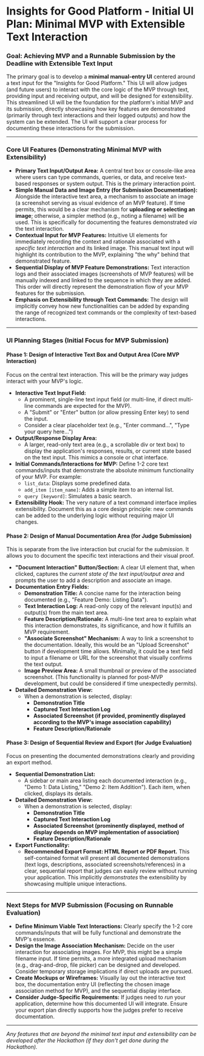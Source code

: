 # Insights for Good Platform - Initial UI Plan: Minimal MVP with Extensible Text Interaction

### Goal: Achieving MVP and a Runnable Submission by the Deadline with Extensible Text Input

The primary goal is to develop a **minimal manual-entry UI** centered around a text input for the "Insights for Good Platform." This UI will allow judges (and future users) to interact with the core logic of the MVP through text, providing input and receiving output, and will be designed for extensibility. This streamlined UI will be the foundation for the platform's initial MVP and its submission, directly showcasing how key features are demonstrated (primarily through text interactions and their logged outputs) and how the system can be extended. The UI will support a clear process for documenting these interactions for the submission.

---

### Core UI Features (Demonstrating Minimal MVP with Extensibility)

* **Primary Text Input/Output Area:** A central text box or console-like area where users can type commands, queries, or data, and receive text-based responses or system output. This is the primary interaction point.
* **Simple Manual Data and Image Entry (for Submission Documentation):** Alongside the interactive text area, a mechanism to associate an image (a screenshot serving as visual evidence of an MVP feature). If time permits, this would be a clear mechanism for **uploading or selecting an image**; otherwise, a simpler method (e.g., noting a filename) will be used. This is specifically for documenting the features demonstrated *via* the text interaction.
* **Contextual Input for MVP Features:** Intuitive UI elements for immediately recording the context and rationale associated with a *specific text interaction* and its linked image. This manual text input will highlight its contribution to the MVP, explaining "the why" behind that demonstrated feature.
* **Sequential Display of MVP Feature Demonstrations:** Text interaction logs and their associated images (screenshots of MVP features) will be manually indexed and linked to the sequence in which they are added. This order will directly represent the demonstration flow of your MVP features for the submission.
* **Emphasis on Extensibility through Text Commands:** The design will implicitly convey how new functionalities can be added by expanding the range of recognized text commands or the complexity of text-based interactions.

---

### UI Planning Stages (Initial Focus for MVP Submission)

#### Phase 1: Design of Interactive Text Box and Output Area (Core MVP Interaction)

Focus on the central text interaction. This will be the primary way judges interact with your MVP's logic.

* **Interactive Text Input Field:**
    * A prominent, single-line text input field (or multi-line, if direct multi-line commands are expected for the MVP).
    * A "Submit" or "Enter" button (or allow pressing Enter key) to send the input.
    * Consider a clear placeholder text (e.g., "Enter command...", "Type your query here...")
* **Output/Response Display Area:**
    * A larger, read-only text area (e.g., a scrollable div or text box) to display the application's responses, results, or current state based on the text input. This mimics a console or chat interface.
* **Initial Commands/Interactions for MVP:** Define 1-2 core text commands/inputs that demonstrate the absolute minimum functionality of your MVP. For example:
    * `list_data`: Displays some predefined data.
    * `add_item [item_name]`: Adds a simple item to an internal list.
    * `query [keyword]`: Simulates a basic search.
* **Extensibility Hook:** The very nature of a text command interface implies extensibility. Document this as a core design principle: new commands can be added to the underlying logic without requiring major UI changes.

#### Phase 2: Design of Manual Documentation Area (for Judge Submission)

This is separate from the live interaction but crucial for the *submission*. It allows you to document the specific text interactions and their visual proof.

* **"Document Interaction" Button/Section:** A clear UI element that, when clicked, captures the *current state of the text input/output area* and prompts the user to add a description and associate an image.
* **Documentation Entry Fields:**
    * **Demonstration Title:** A concise name for the interaction being documented (e.g., "Feature Demo: Listing Data").
    * **Text Interaction Log:** A read-only copy of the relevant input(s) and output(s) from the main text area.
    * **Feature Description/Rationale:** A multi-line text area to explain what this interaction demonstrates, its significance, and how it fulfills an MVP requirement.
    * **"Associate Screenshot" Mechanism:** A way to link a screenshot to the documentation. Ideally, this would be an "Upload Screenshot" button if development time allows. Minimally, it could be a text field to input a filename or URL for the screenshot that visually confirms the text output.
    * **Image Preview Area:** A small thumbnail or preview of the associated screenshot. (This functionality is planned for post-MVP development, but could be considered if time unexpectedly permits).
* **Detailed Demonstration View:**
    * When a demonstration is selected, display:
        * **Demonstration Title**
        * **Captured Text Interaction Log**
        * **Associated Screenshot (if provided, prominently displayed according to the MVP's image association capability)**
        * **Feature Description/Rationale**

#### Phase 3: Design of Sequential Review and Export (for Judge Evaluation)

Focus on presenting the documented demonstrations clearly and providing an export method.

* **Sequential Demonstration List:**
    * A sidebar or main area listing each documented interaction (e.g., "Demo 1: Data Listing," "Demo 2: Item Addition"). Each item, when clicked, displays its details.
* **Detailed Demonstration View:**
    * When a demonstration is selected, display:
        * **Demonstration Title**
        * **Captured Text Interaction Log**
        * **Associated Screenshot (prominently displayed, method of display depends on MVP implementation of association)**
        * **Feature Description/Rationale**
* **Export Functionality:**
    * **Recommended Export Format: HTML Report or PDF Report.** This self-contained format will present all documented demonstrations (text logs, descriptions, associated screenshots/references) in a clear, sequential report that judges can easily review without running your application. This implicitly *demonstrates* the extensibility by showcasing multiple unique interactions.

---

### Next Steps for MVP Submission (Focusing on Runnable Evaluation)

* **Define Minimum Viable Text Interactions:** Clearly specify the 1-2 core commands/inputs that will be fully functional and demonstrate the MVP's essence.
* **Design the Image Association Mechanism:** Decide on the user interaction for associating images. For MVP, this might be a simple filename input. If time permits, a more integrated upload mechanism (e.g., drag-and-drop, file picker) can be designed and developed. Consider temporary storage implications if direct uploads are pursued.
* **Create Mockups or Wireframes:** Visually lay out the interactive text box, the documentation entry UI (reflecting the chosen image association method for MVP), and the sequential display interface.
* **Consider Judge-Specific Requirements:** If judges need to *run* your application, determine how this documented UI will integrate. Ensure your export plan directly supports how the judges prefer to receive documentation.

---

*Any features that are beyond the minimal text input and extensibility can be developed after the Hackathon (if they don't get done during the Hackathon).*
